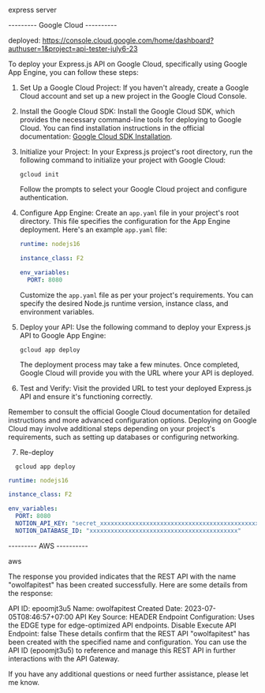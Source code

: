 express server

--------- Google Cloud ----------

deployed:
https://console.cloud.google.com/home/dashboard?authuser=1&project=api-tester-july6-23

To deploy your Express.js API on Google Cloud, specifically using Google App Engine, you can follow these steps:

1. Set Up a Google Cloud Project:
   If you haven't already, create a Google Cloud account and set up a new project in the Google Cloud Console.

2. Install the Google Cloud SDK:
   Install the Google Cloud SDK, which provides the necessary command-line tools for deploying to Google Cloud. You can find installation instructions in the official documentation: [Google Cloud SDK Installation](https://cloud.google.com/sdk/docs/install).

3. Initialize your Project:
   In your Express.js project's root directory, run the following command to initialize your project with Google Cloud:

   ```
   gcloud init
   ```

   Follow the prompts to select your Google Cloud project and configure authentication.

4. Configure App Engine:
   Create an `app.yaml` file in your project's root directory. This file specifies the configuration for the App Engine deployment. Here's an example `app.yaml` file:

   ```yaml
   runtime: nodejs16

   instance_class: F2

   env_variables:
     PORT: 8080
   ```

   Customize the `app.yaml` file as per your project's requirements. You can specify the desired Node.js runtime version, instance class, and environment variables.

5. Deploy your API:
   Use the following command to deploy your Express.js API to Google App Engine:

   ```
   gcloud app deploy
   ```

   The deployment process may take a few minutes. Once completed, Google Cloud will provide you with the URL where your API is deployed.

6. Test and Verify:
   Visit the provided URL to test your deployed Express.js API and ensure it's functioning correctly.

Remember to consult the official Google Cloud documentation for detailed instructions and more advanced configuration options. Deploying on Google Cloud may involve additional steps depending on your project's requirements, such as setting up databases or configuring networking.

7. Re-deploy

```
  gcloud app deploy
```

```yaml
runtime: nodejs16

instance_class: F2

env_variables:
  PORT: 8080
  NOTION_API_KEY: "secret_xxxxxxxxxxxxxxxxxxxxxxxxxxxxxxxxxxxxxxxxxxxxx"
  NOTION_DATABASE_ID: "xxxxxxxxxxxxxxxxxxxxxxxxxxxxxxxxxxxxxxxxxx"
```

--------- AWS ----------

aws

The response you provided indicates that the REST API with the name "owolfapitest" has been created successfully. Here are some details from the response:

API ID: epoomjt3u5
Name: owolfapitest
Created Date: 2023-07-05T08:46:57+07:00
API Key Source: HEADER
Endpoint Configuration: Uses the EDGE type for edge-optimized API endpoints.
Disable Execute API Endpoint: false
These details confirm that the REST API "owolfapitest" has been created with the specified name and configuration. You can use the API ID (epoomjt3u5) to reference and manage this REST API in further interactions with the API Gateway.

If you have any additional questions or need further assistance, please let me know.
